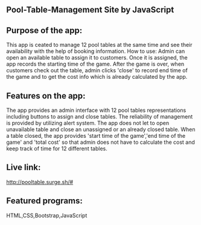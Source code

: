 ## Pool-Table-Management Site by JavaScript

## Purpose of the app:
This app is ceated to manage 12 pool tables at the same time and see their availability with the help of booking information.
How to use: Admin can open an available table to assign it to customers. Once it is assigned, the app records the starting 
time of the game. After the game is over, when customers check out the table, admin clicks 'close' to record end time of the 
game and to get the cost info which is already calculated by the app.

## Features on the app:
The app provides an admin interface with 12 pool tables representations including buttons to assign and close tables. 
The reliability of management is provided by utilizing alert system. The app does not let to open unavailable table and 
close an unassigned or an already closed table. When a table closed, the app provides 'start time of the game','end time of
the game' and 'total cost' so that admin does not have to calculate the cost and keep track of time for 12 different tables.

## Live link:
http://pooltable.surge.sh/#

## Featured programs:
HTML,CSS,Bootstrap,JavaScript
